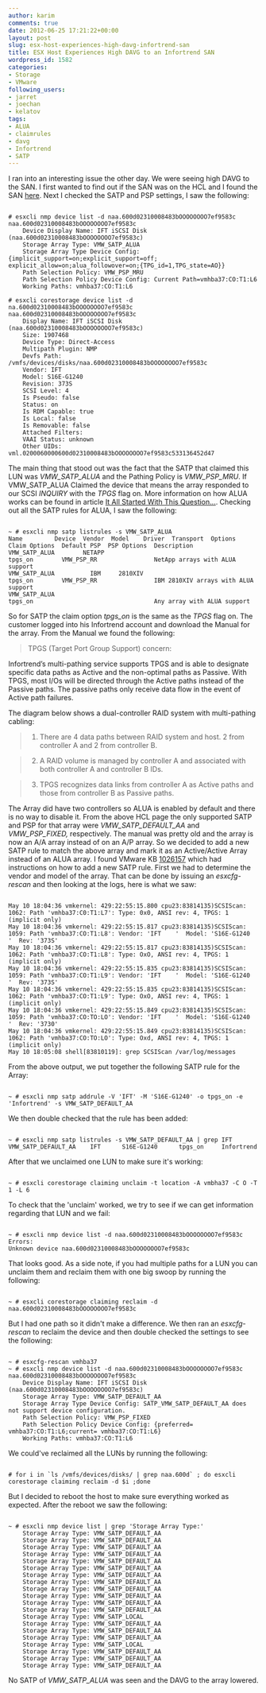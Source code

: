 ```yaml
---
author: karim
comments: true
date: 2012-06-25 17:21:22+00:00
layout: post
slug: esx-host-experiences-high-davg-infortrend-san
title: ESX Host Experiences High DAVG to an Infortrend SAN
wordpress_id: 1582
categories:
- Storage
- VMware
following_users:
- jarret
- joechan
- kelatov
tags:
- ALUA
- claimrules
- davg
- Infortrend
- SATP
---
```


I ran into an interesting issue the other day. We were seeing high DAVG to the SAN. I first wanted to find out if the SAN was on the HCL and I found the SAN [here](http://www.vmware.com/resources/compatibility/detail.php?deviceCategory=san&productid=18911&deviceCategory=san&partner=121&keyword=S16&isSVA=1&page=1&display_interval=10&sortColumn=Partner&sortOrder=Asc). Next I checked the SATP and PSP settings, I saw the following:


```

# esxcli nmp device list -d naa.600d02310008483bOOOOOOOO7ef9583c
naa.600d02310008483bOOOOOOOO7ef9583c
	Device Display Name: IFT iSCSI Disk (naa.600d02310008483bOOOOOOOO7ef9583c)
	Storage Array Type: VMW_SATP_ALUA
	Storage Array Type Device Config: {implicit_support=on;explicit_support=off; explicit_allow=on;alua_followover=on;{TPG_id=1,TPG_state=AO}}
	Path Selection Policy: VMW_PSP_MRU
	Path Selection Policy Device Config: Current Path=vmhba37:CO:T1:L6
	Working Paths: vmhba37:CO:T1:L6

# esxcli corestorage device list -d na.600d02310008483bOOOOOOOO7ef9583c
naa.600d02310008483bOOOOOOOO7ef9583c
	Display Name: IFT iSCSI Disk (naa.600d02310008483bOOOOOOOO7ef9583c)
	Size: 1907468
	Device Type: Direct-Access
	Multipath Plugin: NMP
	Devfs Path: /vmfs/devices/disks/naa.600d02310008483bOOOOOOOO7ef9583c
	Vendor: IFT
	Model: S16E-G1240
	Revision: 373S
	SCSI Level: 4
	Is Pseudo: false
	Status: on
	Is RDM Capable: true
	Is Local: false
	Is Removable: false
	Attached Filters:
	VAAI Status: unknown
	Other UIDs: vml.0200060000600d02310008483bOOOOOOOO7ef9583c533136452d47

```


The main thing that stood out was the fact that the SATP that claimed this LUN was _VMW_SATP_ALUA_ and the Pathing Policy is _VMW_PSP_MRU_. If VMW_SATP_ALUA Claimed the device that means the array responded to our SCSI _INQUIRY_ with the _TPGS_ flag on. More information on how ALUA works can be found in article [It All Started With This Question…](http://deinoscloud.wordpress.com/?s=alua). Checking out all the SATP rules for ALUA, I saw the following:


```

~ # esxcli nmp satp listrules -s VMW_SATP_ALUA
Name         Device  Vendor  Model    Driver  Transport  Options  Claim Options  Default PSP  PSP Options  Description
VMW_SATP_ALUA        NETAPP                                       tpgs_on        VMW_PSP_RR                NetApp arrays with ALUA support
VMW_SATP_ALUA          IBM     2810XIV                            tpgs_on        VMW_PSP_RR                IBM 2810XIV arrays with ALUA support
VMW_SATP_ALUA                                                     tpgs_on                                  Any array with ALUA support

```


So for SATP the claim option _tpgs_on_ is the same as the _TPGS_ flag on. The customer logged into his Infortrend account and download the Manual for the array. From the Manual we found the following:


> TPGS (Target Port Group Support) concern:

Infortrend’s multi-pathing service supports TPGS and is able to designate specific data paths as Active and the non-optimal paths as Passive. With TPGS, most I/Os will be directed through the Active paths instead of the Passive paths. The passive paths only receive data flow in the event of Active path failures.

The diagram below shows a dual-controller RAID system with multi-pathing cabling:

> 
> 
	
>   1. There are 4 data paths between RAID system and host. 2 from controller A and 2 from controller B.
> 
	
>   2. A RAID volume is managed by controller A and associated with both controller A and controller B IDs.
> 
	
>   3. TPGS recognizes data links from controller A as Active paths and those from controller B as Passive paths.
> 




The Array did have two controllers so ALUA is enabled by default and there is no way to disable it. From the above HCL page the only supported SATP and PSP for that array were _VMW_SATP_DEFAULT_AA_ and _VMW_PSP_FIXED,_ respectively. The manual was pretty old and the array is now an A/A array instead of on an A/P array. So we decided to add a new SATP rule to match the above array and mark it as an Active/Active Array instead of an ALUA array. I found VMware KB [1026157](http://kb.vmware.com/kb/1026157) which had instructions on how to add a new SATP rule. First we had to determine the vendor and model of the array. That can be done by issuing an _esxcfg-rescan_ and then looking at the logs, here is what we saw:


```

May 10 18:04:36 vmkernel: 429:22:55:15.800 cpu23:83814135)SCSIScan: 1062: Path 'vmhba37:C0:T1:L7': Type: 0x0, ANSI rev: 4, TPGS: 1 (implicit only)
May 10 18:04:36 vmkernel: 429:22:55:15.817 cpu23:83814135)SCSIScan: 1059: Path 'vmhba37:CO:T1:L8': Vendor: 'IFT    '  Model: 'S16E-G1240     '  Rev: '373S'
May 10 18:04:36 vmkernel: 429:22:55:15.817 cpu23:83814135)SCSIScan: 1062: Path 'vmhba37:CO:T1:L8': Type: OxO, ANSI rev: 4, TPGS: 1 (implicit only)
May 10 18:04:36 vmkernel: 429:22:55:15.835 cpu23:83814135)SCSIScan: 1059: Path 'vmhba37:CO:T1:L9': Vendor: 'IFT    '  Model: 'S16E-G1240     '  Rev: '373S'
May 10 18:04:36 vmkernel: 429:22:55:15.835 cpu23:83814135)SCSIScan: 1062: Path 'vmhba37:CO:T1:L9': Type: OxO, ANSI rev: 4, TPGS: 1 (implicit only)
May 10 18:04:36 vmkernel: 429:22:55:15.849 cpu23:83814135)SCSIScan: 1059: Path 'vmhba37:CO:TO:LO': Vendor: 'IFT    '  Model: 'S16E-G1240     '  Rev: '3730'
May 10 18:04:36 vmkernel: 429:22:55:15.849 cpu23:83814135)SCSIScan: 1062: Path 'vmhba37:CO:TO:LO': Type: Oxd, ANSI rev: 4, TPGS: 1 (implicit only)
May 10 18:05:08 shell[83810119]: grep SCSIScan /var/log/messages

```


From the above output, we put together the following SATP rule for the Array:


```

~ # esxcli nmp satp addrule -V 'IFT' -M 'S16E-G1240' -o tpgs_on -e 'Infortrend' -s VMW_SATP_DEFAULT_AA

```


We then double checked that the rule has been added:


```

~ # esxcli nmp satp listrules -s VMW_SATP_DEFAULT_AA | grep IFT
VMW_SATP_DEFAULT_AA    IFT      S16E-G1240      tpgs_on     Infortrend

```


After that we unclaimed one LUN to make sure it's working:


```

~ # esxcli corestorage claiming unclaim -t location -A vmbha37 -C O -T 1 -L 6

```


To check that the 'unclaim' worked, we try to see if we can get information regarding that LUN and we fail:


```

~ # esxcli nmp device list -d naa.600d02310008483bOOOOOOOO7ef9583c
Errors:
Unknown device naa.600d02310008483bOOOOOOOO7ef9583c

```


That looks good. As a side note, if you had multiple paths for a LUN you can unclaim them and reclaim them with one big swoop by running the following:


```

~ # esxcli corestorage claiming reclaim -d naa.600d02310008483bOOOOOOOO7ef9583c

```


But I had one path so it didn't make a difference. We then ran an _esxcfg-rescan_ to reclaim the device and then double checked the settings to see the following:


```

~ # esxcfg-rescan vmhba37
~ # esxcli nmp device list -d naa.600d02310008483bOOOOOOOO7ef9583c
naa.600d02310008483bOOOOOOOO7ef9583c
	Device Display Name: IFT iSCSI Disk (naa.600d02310008483bOOOOOOOO7ef9583c)
	Storage Array Type: VMW_SATP_DEFAULT_AA
	Storage Array Type Device Config: SATP_VMW_SATP_DEFAULT_AA does not support device configuration.
	Path Selection Policy: VMW_PSP_FIXED
	Path Selection Policy Device Config: {preferred= vmhba37:CO:T1:L6;current= vmhba37:CO:T1:L6}
	Working Paths: vmhba37:CO:T1:L6

```


We could've reclaimed all the LUNs by running the following:


```

# for i in `ls /vmfs/devices/disks/ | grep naa.600d` ; do esxcli corestorage claiming reclaim -d $i ;done

```


But I decided to reboot the host to make sure everything worked as expected. After the reboot we saw the following:


```

~ # esxcli nmp device list | grep 'Storage Array Type:'
	Storage Array Type: VMW_SATP_DEFAULT_AA
	Storage Array Type: VMW_SATP_DEFAULT_AA
	Storage Array Type: VMW_SATP_DEFAULT_AA
	Storage Array Type: VMW_SATP_DEFAULT_AA
	Storage Array Type: VMW_SATP_DEFAULT_AA
	Storage Array Type: VMW_SATP_DEFAULT_AA
	Storage Array Type: VMW_SATP_DEFAULT_AA
	Storage Array Type: VMW_SATP_DEFAULT_AA
	Storage Array Type: VMW_SATP_DEFAULT_AA
	Storage Array Type: VMW_SATP_DEFAULT_AA
	Storage Array Type: VMW_SATP_DEFAULT_AA
	Storage Array Type: VMW_SATP_DEFAULT_AA
	Storage Array Type: VMW_SATP_LOCAL
	Storage Array Type: VMW_SATP_DEFAULT_AA
	Storage Array Type: VMW_SATP_DEFAULT_AA
	Storage Array Type: VMW_SATP_DEFAULT_AA
	Storage Array Type: VMW_SATP_LOCAL
	Storage Array Type: VMW_SATP_DEFAULT_AA
	Storage Array Type: VMW_SATP_DEFAULT_AA
	Storage Array Type: VMW_SATP_DEFAULT_AA

```


No SATP of _VMW_SATP_ALUA_ was seen and the DAVG to the array lowered.
